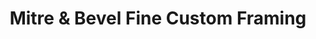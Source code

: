 ---
title: "Mitre & Bevel Fine Custom Framing"
url: /indian-wells/mitre-and-bevel-fine-custom-framing/
shop: frame
---